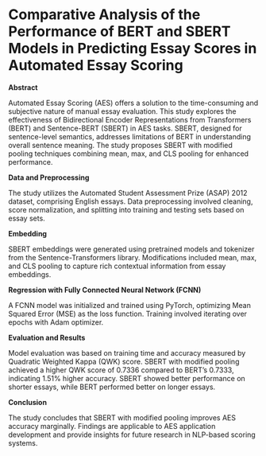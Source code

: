 # Comparative Analysis of the Performance of BERT and SBERT Models in Predicting Essay Scores in Automated Essay Scoring

**Abstract**

Automated Essay Scoring (AES) offers a solution to the time-consuming and subjective nature of manual essay evaluation. This study explores the effectiveness of Bidirectional Encoder Representations from Transformers (BERT) and Sentence-BERT (SBERT) in AES tasks. SBERT, designed for sentence-level semantics, addresses limitations of BERT in understanding overall sentence meaning. The study proposes SBERT with modified pooling techniques combining mean, max, and CLS pooling for enhanced performance.

**Data and Preprocessing**

The study utilizes the Automated Student Assessment Prize (ASAP) 2012 dataset, comprising English essays. Data preprocessing involved cleaning, score normalization, and splitting into training and testing sets based on essay sets.

**Embedding**

SBERT embeddings were generated using pretrained models and tokenizer from the Sentence-Transformers library. Modifications included mean, max, and CLS pooling to capture rich contextual information from essay embeddings.

**Regression with Fully Connected Neural Network (FCNN)**

A FCNN model was initialized and trained using PyTorch, optimizing Mean Squared Error (MSE) as the loss function. Training involved iterating over epochs with Adam optimizer.

**Evaluation and Results**

Model evaluation was based on training time and accuracy measured by Quadratic Weighted Kappa (QWK) score. SBERT with modified pooling achieved a higher QWK score of 0.7336 compared to BERT’s 0.7333, indicating 1.51% higher accuracy. SBERT showed better performance on shorter essays, while BERT performed better on longer essays.

**Conclusion**

The study concludes that SBERT with modified pooling improves AES accuracy marginally. Findings are applicable to AES application development and provide insights for future research in NLP-based scoring systems.
